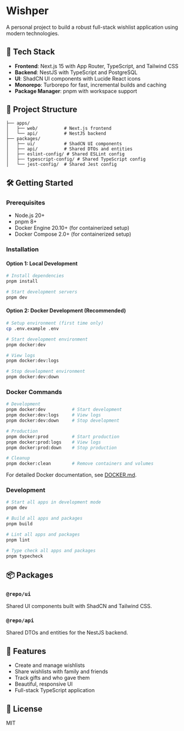 # Wishper

A personal project to build a robust full-stack wishlist application using modern technologies.

## 🚀 Tech Stack

- **Frontend**: Next.js 15 with App Router, TypeScript, and Tailwind CSS
- **Backend**: NestJS with TypeScript and PostgreSQL
- **UI**: ShadCN UI components with Lucide React icons
- **Monorepo**: Turborepo for fast, incremental builds and caching
- **Package Manager**: pnpm with workspace support

## 📁 Project Structure

```
├── apps/
│   ├── web/          # Next.js frontend
│   └── api/          # NestJS backend
├── packages/
│   ├── ui/           # ShadCN UI components
│   ├── api/          # Shared DTOs and entities
│   ├── eslint-config/ # Shared ESLint config
│   ├── typescript-config/ # Shared TypeScript config
│   └── jest-config/  # Shared Jest config
```

## 🛠️ Getting Started

### Prerequisites

- Node.js 20+
- pnpm 8+
- Docker Engine 20.10+ (for containerized setup)
- Docker Compose 2.0+ (for containerized setup)

### Installation

#### Option 1: Local Development

```bash
# Install dependencies
pnpm install

# Start development servers
pnpm dev
```

#### Option 2: Docker Development (Recommended)

```bash
# Setup environment (first time only)
cp .env.example .env

# Start development environment
pnpm docker:dev

# View logs
pnpm docker:dev:logs

# Stop development environment
pnpm docker:dev:down
```

### Docker Commands

```bash
# Development
pnpm docker:dev          # Start development
pnpm docker:dev:logs     # View logs
pnpm docker:dev:down     # Stop development

# Production
pnpm docker:prod         # Start production
pnpm docker:prod:logs    # View logs
pnpm docker:prod:down    # Stop production

# Cleanup
pnpm docker:clean        # Remove containers and volumes
```

For detailed Docker documentation, see [DOCKER.md](./DOCKER.md).

### Development

```bash
# Start all apps in development mode
pnpm dev

# Build all apps and packages
pnpm build

# Lint all apps and packages
pnpm lint

# Type check all apps and packages
pnpm typecheck
```

## 📦 Packages

### `@repo/ui`

Shared UI components built with ShadCN and Tailwind CSS.

### `@repo/api`

Shared DTOs and entities for the NestJS backend.

## 🎯 Features

- Create and manage wishlists
- Share wishlists with family and friends
- Track gifts and who gave them
- Beautiful, responsive UI
- Full-stack TypeScript application

## 📝 License

MIT
